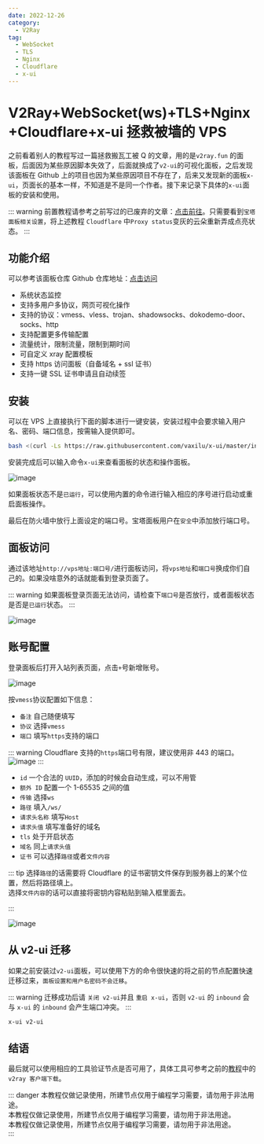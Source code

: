 ```yaml
---
date: 2022-12-26
category:
  - V2Ray
tag:
  - WebSocket
  - TLS
  - Nginx
  - Cloudflare
  - x-ui
---
```


# V2Ray+WebSocket(ws)+TLS+Nginx+Cloudflare+x-ui 拯救被墙的 VPS

之前看着别人的教程写过一篇拯救搬瓦工被 Q 的文章，用的是`v2ray.fun` 的面板，后面因为某些原因脚本失效了，后面就换成了`v2-ui`的可视化面板，之后发现该面板在 Github 上的项目也因为某些原因项目不存在了，后来又发现新的面板`x-ui`，页面长的基本一样，不知道是不是同一个作者。接下来记录下具体的`x-ui`面板的安装和使用。

::: warning
前置教程请参考之前写过的已废弃的文章：[点击前往](/article/v2ray/v2ray-websocket-tl-nginx-cloudflare-bandwagonhost.md)。只需要看到`宝塔面板相关设置`，将上述教程 `Cloudflare` 中`Proxy status`变灰的云朵重新弄成点亮状态。
:::

## 功能介绍

可以参考该面板仓库 Github 仓库地址：[点击访问](https://github.com/vaxilu/x-ui)

- 系统状态监控
- 支持多用户多协议，网页可视化操作
- 支持的协议：vmess、vless、trojan、shadowsocks、dokodemo-door、socks、http
- 支持配置更多传输配置
- 流量统计，限制流量，限制到期时间
- 可自定义 xray 配置模板
- 支持 https 访问面板（自备域名 + ssl 证书）
- 支持一键 SSL 证书申请且自动续签

## 安装

可以在 VPS 上直接执行下面的脚本进行一键安装，安装过程中会要求输入用户名、密码、端口信息，按需输入提供即可。

```sh
bash <(curl -Ls https://raw.githubusercontent.com/vaxilu/x-ui/master/install.sh)
```

安装完成后可以输入命令`x-ui`来查看面板的状态和操作面板。

![image](https://image.liubing.me/2022/12/26/87835a432b73e.png)

如果面板状态不是`已运行`，可以使用内置的命令进行输入相应的序号进行启动或重启面板操作。

最后在防火墙中放行上面设定的端口号。宝塔面板用户在`安全`中添加放行端口号。

## 面板访问

通过该地址`http://vps地址:端口号/`进行面板访问，将`vps地址`和`端口号`换成你们自己的。如果没啥意外的话就能看到登录页面了。

::: warning
如果面板登录页面无法访问，请检查下`端口号`是否放行，或者面板状态是否是`已运行`状态。
:::

![image](https://image.liubing.me/2022/12/26/c7ccce9fa55f4.png)

## 账号配置

登录面板后打开入站列表页面，点击`+`号新增账号。

![image](https://image.liubing.me/2022/12/26/964f79ba67ea5.png)

按`vmess`协议配置如下信息：

- `备注` 自己随便填写
- `协议` 选择`vmess`
- `端口` 填写`https`支持的端口

::: warning
Cloudflare 支持的`https`端口号有限，建议使用非 443 的端口。
![image](https://image.liubing.me/2022/12/26/ec5eb32247043.png)
:::

- `id` 一个合法的 `UUID`，添加的时候会自动生成，可以不用管
- `额外 ID` 配置一个 1-65535 之间的值
- `传输` 选择`ws`
- `路径` 填入`/ws/`
- `请求头名称` 填写`Host`
- `请求头值` 填写准备好的域名
- `tls` 处于开启状态
- `域名` 同上`请求头值`
- `证书` 可以选择`路径`或者`文件内容`

::: tip
选择`路径`的话需要将 Cloudflare 的证书密钥文件保存到服务器上的某个位置，然后将路径填上。  
选择`文件内容`的话可以直接将密钥内容粘贴到输入框里面去。

:::

![image](https://image.liubing.me/2022/12/26/c2ee266c508b6.png)

## 从 v2-ui 迁移

如果之前安装过`v2-ui`面板，可以使用下方的命令很快速的将之前的节点配置快速迁移过来，`面板设置和用户名密码不会迁移`。

::: warning
迁移成功后请 `关闭 v2-ui`并且 `重启 x-ui`，否则 `v2-ui` 的 `inbound` 会与 `x-ui` 的 `inbound` 会产生端口冲突。
:::

```sh
x-ui v2-ui
```

## 结语

最后就可以使用相应的工具验证节点是否可用了，具体工具可参考之前的[教程](/article/v2ray/v2ray-websocket-tl-nginx-cloudflare-bandwagonhost.md)中的`v2ray 客户端下载`。

::: danger
本教程仅做记录使用，所建节点仅用于编程学习需要，请勿用于非法用途。  
本教程仅做记录使用，所建节点仅用于编程学习需要，请勿用于非法用途。  
本教程仅做记录使用，所建节点仅用于编程学习需要，请勿用于非法用途。  
:::
